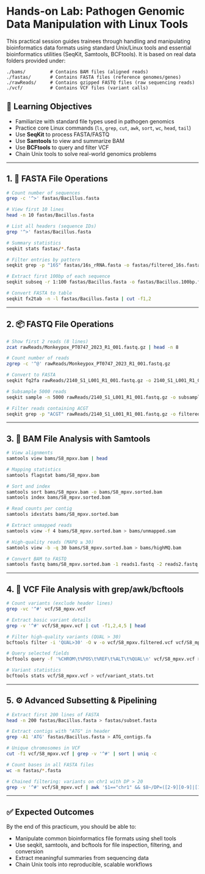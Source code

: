 
# Hands-on Lab: Pathogen Genomic Data Manipulation with Linux Tools

This practical session guides trainees through handling and manipulating bioinformatics data formats using standard Unix/Linux tools and essential bioinformatics utilities (SeqKit, Samtools, BCFtools). It is based on real data folders provided under:

```
./bams/         # Contains BAM files (aligned reads)
./fastas/       # Contains FASTA files (reference genomes/genes)
./rawReads/     # Contains gzipped FASTQ files (raw sequencing reads)
./vcf/          # Contains VCF files (variant calls)
```

## 🎯 Learning Objectives

- Familiarize with standard file types used in pathogen genomics
- Practice core Linux commands (`ls`, `grep`, `cut`, `awk`, `sort`, `wc`, `head`, `tail`)
- Use **SeqKit** to process FASTA/FASTQ
- Use **Samtools** to view and summarize BAM
- Use **BCFtools** to query and filter VCF
- Chain Unix tools to solve real-world genomics problems

---

## 1. 📁 FASTA File Operations

```bash
# Count number of sequences
grep -c '^>' fastas/Bacillus.fasta

# View first 10 lines
head -n 10 fastas/Bacillus.fasta

# List all headers (sequence IDs)
grep '^>' fastas/Bacillus.fasta

# Summary statistics
seqkit stats fastas/*.fasta

# Filter entries by pattern
seqkit grep -p "16S" fastas/16s_rRNA.fasta -o fastas/filtered_16s.fasta

# Extract first 100bp of each sequence
seqkit subseq -r 1:100 fastas/Bacillus.fasta -o fastas/Bacillus.100bp.fasta

# Convert FASTA to table
seqkit fx2tab -n -l fastas/Bacillus.fasta | cut -f1,2
```

---

## 2. 📦 FASTQ File Operations

```bash
# Show first 2 reads (8 lines)
zcat rawReads/Monkeypox_PT0747_2023_R1_001.fastq.gz | head -n 8

# Count number of reads
zgrep -c '^@' rawReads/Monkeypox_PT0747_2023_R1_001.fastq.gz

# Convert to FASTA
seqkit fq2fa rawReads/2140_S1_L001_R1_001.fastq.gz -o 2140_S1_L001_R1_001.fasta

# Subsample 5000 reads
seqkit sample -n 5000 rawReads/2140_S1_L001_R1_001.fastq.gz -o subsample_R1.fastq.gz

# Filter reads containing ACGT
seqkit grep -p "ACGT" rawReads/2140_S1_L001_R1_001.fastq.gz -o filtered_ACGT.fastq.gz
```

---

## 3. 🧬 BAM File Analysis with Samtools

```bash
# View alignments
samtools view bams/S8_mpxv.bam | head

# Mapping statistics
samtools flagstat bams/S8_mpxv.bam

# Sort and index
samtools sort bams/S8_mpxv.bam -o bams/S8_mpxv.sorted.bam
samtools index bams/S8_mpxv.sorted.bam

# Read counts per contig
samtools idxstats bams/S8_mpxv.sorted.bam

# Extract unmapped reads
samtools view -f 4 bams/S8_mpxv.sorted.bam > bams/unmapped.sam

# High-quality reads (MAPQ ≥ 30)
samtools view -b -q 30 bams/S8_mpxv.sorted.bam > bams/highMQ.bam

# Convert BAM to FASTQ
samtools fastq bams/S8_mpxv.sorted.bam -1 reads1.fastq -2 reads2.fastq
```

---

## 4. 🧬 VCF File Analysis with grep/awk/bcftools

```bash
# Count variants (exclude header lines)
grep -vc '^#' vcf/S8_mpxv.vcf

# Extract basic variant details
grep -v '^#' vcf/S8_mpxv.vcf | cut -f1,2,4,5 | head

# Filter high-quality variants (QUAL > 30)
bcftools filter -i 'QUAL>30' -O v -o vcf/S8_mpxv.filtered.vcf vcf/S8_mpxv.vcf

# Query selected fields
bcftools query -f '%CHROM\t%POS\t%REF\t%ALT\t%QUAL\n' vcf/S8_mpxv.vcf > vcf/variants_summary.txt

# Variant statistics
bcftools stats vcf/S8_mpxv.vcf > vcf/variant_stats.txt
```

---

## 5. ⚙️ Advanced Subsetting & Pipelining

```bash
# Extract first 200 lines of FASTA
head -n 200 fastas/Bacillus.fasta > fastas/subset.fasta

# Extract contigs with "ATG" in header
grep -A1 'ATG' fastas/Bacillus.fasta > ATG_contigs.fa

# Unique chromosomes in VCF
cut -f1 vcf/S8_mpxv.vcf | grep -v '^#' | sort | uniq -c

# Count bases in all FASTA files
wc -m fastas/*.fasta

# Chained filtering: variants on chr1 with DP > 20
grep -v '^#' vcf/S8_mpxv.vcf | awk '$1=="chr1" && $8~/DP=([2-9][0-9]|[1-9][0-9]{2,})/' | wc -l
```

---

## ✅ Expected Outcomes

By the end of this practicum, you should be able to:

- Manipulate common bioinformatics file formats using shell tools
- Use seqkit, samtools, and bcftools for file inspection, filtering, and conversion
- Extract meaningful summaries from sequencing data
- Chain Unix tools into reproducible, scalable workflows
